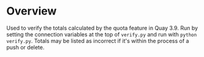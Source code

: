 # Overview

Used to verify the totals calculated by the quota feature in Quay 3.9. Run by setting the connection variables at the top of `verify.py` and run with `python verify.py`.
Totals may be listed as incorrect if it's within the process of a push or delete.
